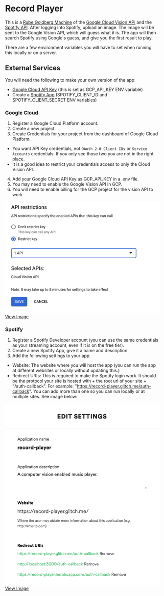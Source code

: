 # Record Player

This is a [Rube Goldberg Machine](https://en.wikipedia.org/wiki/Rube_Goldberg_machine) of the [Google Cloud Vision API](https://cloud.google.com/vision/) and the [Spotify API](https://beta.developer.spotify.com/documentation/web-api/). After logging into Spotify, upload an image. The image will be sent to the Google Vision API, which will guess what it is. The app will then search Spotify using Google's guess, and give you the first result to play.

There are a few environment variables you will have to set when running this locally or on a server.

## External Services

You will need the following to make your own version of the app:

- [Google Cloud API Key](https://cloud.google.com/docs/authentication/api-keys) (this is set as GCP_API_KEY ENV variable)
- Create a [Spotify App](https://beta.developer.spotify.com/dashboard/applications) (SPOTIFY_CLIENT_ID and SPOTIFY_CLIENT_SECRET ENV variables)

### Google Cloud

1. Register a Google Cloud Platform account.
2. Create a new project.
3. Create Credentials for your project from the dashboard of Google Cloud Platform.

- You want API Key credentials, not `OAuth 2.0 Client IDs` or `Service Accounts` credentials. If you only see those two you are not in the right place.
- It is a good idea to restrict your credentials access to only the Cloud Vision API.

4. Add your Google Cloud API Key as GCP_API_KEY in a .env file.
5. You may need to enable the Google Vision API in GCP.
6. You will need to enable billing for the GCP project for the vision API to work.

![A screenshot of the Google cloud interface](https://github.com/patrickweaver/record-player/blob/master/public/docs/google-cloud-api-key-restrictions.png)
[View Image](https://github.com/patrickweaver/record-player/blob/master/public/docs/google-cloud-api-key-restrictions.png)

### Spotify

1. Register a Spotify Developer account (you can use the same credentials as your streaming account, even if it is on the free tier).
2. Create a new Spotify App, give it a name and description
3. Add the following settings to your app:

- Website: The website where you will host the app (you can run the app at different websites or locally without updating this.)
- Redirect URIs: This is required to make the Spotify login work. It should be the protocol your site is hosted with + the root url of your site + "/auth-callback". For example: "https://record-player.glitch.me/auth-callback". You can add more than one so you can run locally or at multiple sites. See image below:

![A screenshot of the Spotify settings](https://github.com/patrickweaver/record-player/blob/master/public/docs/spotify-app-settings-example.png)
[View Image](https://github.com/patrickweaver/record-player/blob/master/public/docs/spotify-app-settings-example.png)
